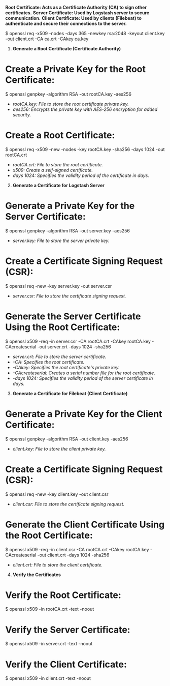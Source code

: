**Root Certificate: Acts as a Certificate Authority (CA) to sign other certificates.**
**Server Certificate: Used by Logstash server to secure communication.**
**Client Certificate: Used by clients (Filebeat) to authenticate and secure their connections to the server.**

$ openssl req -x509 -nodes -days 365 -newkey rsa:2048 -keyout client.key -out client.crt -CA ca.crt -CAkey ca.key

1. **Generate a Root Certificate (Certificate Authority)**

# Create a Private Key for the Root Certificate:
$ openssl genpkey -algorithm RSA -out rootCA.key -aes256
- *rootCA.key: File to store the root certificate private key.*
- *aes256: Encrypts the private key with AES-256 encryption for added security.*

# Create a Root Certificate:
$ openssl req -x509 -new -nodes -key rootCA.key -sha256 -days 1024 -out rootCA.crt
- *rootCA.crt: File to store the root certificate.*
- *x509: Create a self-signed certificate.*
- *days 1024: Specifies the validity period of the certificate in days.*

2. **Generate a Certificate for Logstash Server**

# Generate a Private Key for the Server Certificate:
$ openssl genpkey -algorithm RSA -out server.key -aes256
- *server.key: File to store the server private key.*

# Create a Certificate Signing Request (CSR):
$ openssl req -new -key server.key -out server.csr
- *server.csr: File to store the certificate signing request.*

# Generate the Server Certificate Using the Root Certificate:
$ openssl x509 -req -in server.csr -CA rootCA.crt -CAkey rootCA.key -CAcreateserial -out server.crt -days 1024 -sha256
- *server.crt: File to store the server certificate.*
- *-CA: Specifies the root certificate.*
- *-CAkey: Specifies the root certificate's private key.*
- *-CAcreateserial: Creates a serial number file for the root certificate.*
- *-days 1024: Specifies the validity period of the server certificate in days.*

3. **Generate a Certificate for Filebeat (Client Certificate)**

# Generate a Private Key for the Client Certificate:
$ openssl genpkey -algorithm RSA -out client.key -aes256
- *client.key: File to store the client private key.*

# Create a Certificate Signing Request (CSR):
$ openssl req -new -key client.key -out client.csr
- *client.csr: File to store the certificate signing request.*

# Generate the Client Certificate Using the Root Certificate:
$ openssl x509 -req -in client.csr -CA rootCA.crt -CAkey rootCA.key -CAcreateserial -out client.crt -days 1024 -sha256
- *client.crt: File to store the client certificate.*

4. **Verify the Certificates**
# Verify the Root Certificate:
$ openssl x509 -in rootCA.crt -text -noout
# Verify the Server Certificate:
$ openssl x509 -in server.crt -text -noout
# Verify the Client Certificate:
$ openssl x509 -in client.crt -text -noout
